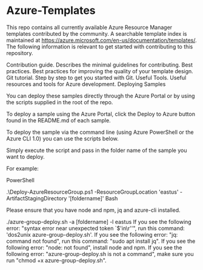 # Azure-Templates

This repo contains all currently available Azure Resource Manager templates contributed by the community. A searchable template index is maintained at https://azure.microsoft.com/en-us/documentation/templates/. The following information is relevant to get started with contributing to this repository.

Contribution guide. Describes the minimal guidelines for contributing.
Best practices. Best practices for improving the quality of your template design.
Git tutorial. Step by step to get you started with Git.
Useful Tools. Useful resources and tools for Azure development.
Deploying Samples

You can deploy these samples directly through the Azure Portal or by using the scripts supplied in the root of the repo.

To deploy a sample using the Azure Portal, click the Deploy to Azure button found in the README.md of each sample.

To deploy the sample via the command line (using Azure PowerShell or the Azure CLI 1.0) you can use the scripts below.

Simply execute the script and pass in the folder name of the sample you want to deploy.

For example:

PowerShell

.\Deploy-AzureResourceGroup.ps1 -ResourceGroupLocation 'eastus' -ArtifactStagingDirectory '[foldername]'
Bash

Please ensure that you have node and npm, jq and azure-cli installed.

./azure-group-deploy.sh -a [foldername] -l eastus
If you see the following error: "syntax error near unexpected token `$'in\r''", run this command: 'dos2unix azure-group-deploy.sh'.
If you see the following error: "jq: command not found", run this command: "sudo apt install jq".
If you see the following error: "node: not found", install node and npm.
If you see the following error: "azure-group-deploy.sh is not a command", make sure you run "chmod +x azure-group-deploy.sh".
